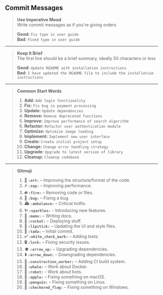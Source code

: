 <link rel="stylesheet" href="../style.css">

## Commit Messages

> **Use Imperative Mood**  
> Write commit messages as if you're giving orders  
> 
> **Good:** `Fix typo in user guide`  
> **Bad:** `Fixed typo in user guide`  

---

> **Keep It Brief**  
> The first line should be a brief summary, ideally 50 characters or less  
> 
> **Good:** `Update README with installation instructions`  
> **Bad:** `I have updated the README file to include the installation instructions`  

---

> **Common Start Words**
> 1. **Add:** `Add login functionality`
> 2. **Fix:** `Fix bug in payment processing`
> 3. **Update:** `Update dependencies`
> 4. **Remove:** `Remove deprecated functions`
> 5. **Improve:** `Improve performance of search algorithm`
> 6. **Refactor:** `Refactor user authentication module`
> 7. **Optimize:** `Optimize image loading`
> 8. **Implement:** `Implement new user interface`
> 9. **Create:** `Create initial project setup`
> 10. **Change:** `Change error handling strategy`
> 11. **Upgrade:** `Upgrade to latest version of library`
> 12. **Cleanup:** `Cleanup codebase`

---

> **Gitmoji**
> 
> 1. **🎨 `:art:`** – Improving the structure/format of the code.
> 2. **⚡️ `:zap:`** – Improving performance.
> 3. **🔥 `:fire:`** – Removing code or files.
> 4. **🐛 `:bug:`** – Fixing a bug.
> 5. **🚑️ `:ambulance:`** – Critical hotfix.
> 6. **✨ `:sparkles:`** – Introducing new features.
> 7. **📝 `:memo:`** – Writing docs.
> 8. **🚀 `:rocket:`** – Deploying stuff.
> 9. **💄 `:lipstick:`** – Updating the UI and style files.
> 10. **🎉 `:tada:`** – Initial commit.
> 11. **✅ `:white_check_mark:`** – Adding tests.
> 12. **🔒️ `:lock:`** – Fixing security issues.
> 13. **⬆️ `:arrow_up:`** – Upgrading dependencies.
> 14. **⬇️ `:arrow_down:`** – Downgrading dependencies.
> 15. **👷 `:construction_worker:`** – Adding CI build system.
> 16. **🐳 `:whale:`** – Work about Docker.
> 17. **🤖 `:robot:`** – Work about bots.
> 18. **🍎 `:apple:`** – Fixing something on macOS.
> 19. **🐧 `:penguin:`** – Fixing something on Linux.
> 20. **🏁 `:checkered_flag:`** – Fixing something on Windows.

